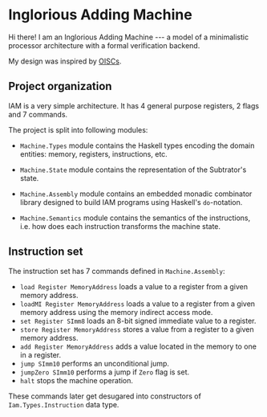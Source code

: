 # Inglorious Adding Machine

Hi there! I am an Inglorious Adding Machine --- a model of a minimalistic processor
architecture with a formal verification backend.

My design was inspired by [OISCs](https://en.wikipedia.org/wiki/One_instruction_set_computer).

## Project organization

IAM is a very simple architecture. It has 4 general purpose registers, 2 flags and 7 commands.

The project is split into following modules:

* `Machine.Types` module contains the Haskell types encoding the domain entities: memory, registers, instructions, etc.

* `Machine.State` module contains the representation of the Subtrator's state.

* `Machine.Assembly` module contains an embedded monadic combinator library designed to build IAM programs using Haskell's `do`-notation.

* `Machine.Semantics` module contains the semantics of the instructions, i.e. how does each instruction transforms the machine state.

## Instruction set

The instruction set has 7 commands defined in `Machine.Assembly`:

* `load Register MemoryAddress` loads a value to a register from a given memory address.
* `loadMI Register MemoryAddress` loads a value to a register from a given memory address using the memory indirect access mode.
* `set Register SImm8` loads an 8-bit signed immediate value to a register.
* `store Register MemoryAddress` stores a value from a register to a given memory address.
* `add Register MemoryAddress` adds a value located in the memory to one in a register.
* `jump SImm10` performs an unconditional jump.
* `jumpZero SImm10` performs a jump if `Zero` flag is set.
* `halt` stops the machine operation.

These commands later get desugared into constructors of `Iam.Types.Instruction` data type.



